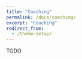 ```yaml
---
title: "Coaching"
permalink: /docs/coaching/
excerpt: "Coaching"
redirect_from:
  - /theme-setup/
---
```


TODO